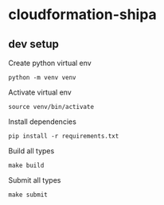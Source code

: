 # cloudformation-shipa


## dev setup

Create python virtual env

    python -m venv venv
    
Activate virtual env

    source venv/bin/activate
    
Install dependencies

    pip install -r requirements.txt
    
Build all types

    make build

Submit all types

    make submit